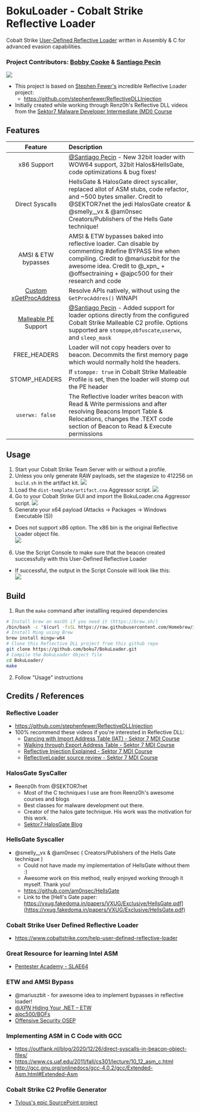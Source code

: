 # BokuLoader - Cobalt Strike Reflective Loader
Cobalt Strike [User-Defined Reflective Loader](https://hstechdocs.helpsystems.com/manuals/cobaltstrike/current/userguide/content/topics/malleable-c2-extend_user-defined-rdll.htm) written in Assembly & C for advanced evasion capabilities.

### Project Contributors: [Bobby Cooke](https://twitter.com/0xBoku) & [Santiago Pecin](https://twitter.com/s4ntiago_p)

![](/images/top2.png)

+ This project is based on [Stephen Fewer's](https://twitter.com/stephenfewer) incredible Reflective Loader project: 
  + https://github.com/stephenfewer/ReflectiveDLLInjection
+ Initially created while working through Renz0h's Reflective DLL videos from the [Sektor7 Malware Developer Intermediate (MDI) Course](https://institute.sektor7.net/courses/rto-maldev-intermediate/) 

## Features
| Feature | Description |
|:-------:|:------------|
| x86 Support | [@Santiago Pecin](https://twitter.com/s4ntiago_p) - New 32bit loader with WOW64 support, 32bit Halos&HellsGate, code optimizations & bug fixes! |
| Direct Syscalls | HellsGate & HalosGate direct syscaller, replaced allot of ASM stubs, code refactor, and ~500 bytes smaller. Credit to @SEKTOR7net the jedi HalosGate creator & @smelly__vx & @am0nsec Creators/Publishers of the Hells Gate technique! |
| AMSI & ETW bypasses | AMSI & ETW bypasses baked into reflective loader. Can disable by commenting #define BYPASS line when compiling. Credit to @mariuszbit for the awesome idea. Credit to @\_xpn\_ + @offsectraining + @ajpc500 for their research and code |
| [Custom xGetProcAddress](https://github.com/boku7/BokuLoader/blob/main/BokuLoader.x64.c#L535) | Resolve APIs natively, without using the `GetProcAddres()` WINAPI |
| [Malleable PE](https://hstechdocs.helpsystems.com/manuals/cobaltstrike/current/userguide/content/topics/malleable-c2-extend_pe-memory-indicators.htm#_Toc65482854) Support | [@Santiago Pecin](https://twitter.com/s4ntiago_p) - Added support for loader options directly from the configured Cobalt Strike Malleable C2 profile. Options supported are `stomppe`,`obfuscate`,`userwx`, and `sleep_mask` |
| FREE_HEADERS | Loader will not copy headers over to beacon. Decommits the first memory page which would normally hold the headers. | 
| STOMP_HEADERS | If `stomppe: true` in Cobalt Strike Malleable Profile is set, then the loader will stomp out the PE header | 
| `userwx: false` | The Reflective loader writes beacon with Read & Write permissions and after resolving Beacons Import Table & Relocations, changes the .TEXT code section of Beacon to Read & Execute permissions | 

## Usage
1. Start your Cobalt Strike Team Server with or without a profile.
2. Unless you only generate RAW payloads, set the stagesize to 412256 on `build.sh` in the artifact kit.
![](/images/changeStagesize.png)
3. Load the `dist-template/artifact.cna` Aggressor script.
![](/images/loadArtifact.png)
4. Go to your Cobalt Strike GUI and import the BokuLoader.cna Aggressor script.
![](/images/loadRdllScriptMenu.png)
5. Generate your x64 payload (Attacks -> Packages -> Windows Executable (S))
  + Does not support x86 option. The x86 bin is the original Reflective Loader object file.  
![](/images/CreateBeaconStageless.png)
6. Use the Script Console to make sure that the beacon created successfully with this User-Defined Reflective Loader
  + If successful, the output in the Script Console will look like this:  
![](/images/beaconCreateSuccess.png)

## Build
1. Run the `make` command after installling required dependencies
```bash
# Install brew on macOS if you need it (https://brew.sh/)
/bin/bash -c "$(curl -fsSL https://raw.githubusercontent.com/Homebrew/install/HEAD/install.sh)"
# Install Ming using Brew
brew install mingw-w64
# Clone this Reflective DLL project from this github repo
git clone https://github.com/boku7/BokuLoader.git
# Compile the BokuLoader Object file
cd BokuLoader/
make
```
2. Follow "Usage" instructions

## Credits / References
### Reflective Loader
+ https://github.com/stephenfewer/ReflectiveDLLInjection
+ 100% recommend these videos if you're interested in Reflective DLL:  
  + [Dancing with Import Address Table (IAT) - Sektor 7 MDI Course](https://institute.sektor7.net/courses/rto-maldev-intermediate/463262-pe-madness/1435207-dancing-with-iat)
  + [Walking through Export Address Table - Sektor 7 MDI Course](https://institute.sektor7.net/courses/rto-maldev-intermediate/463262-pe-madness/1435189-walking-through-export-address-table)
  + [Reflective Injection Explained - Sektor 7 MDI Course](https://institute.sektor7.net/courses/rto-maldev-intermediate/463258-reflective-dlls/1435355-reflective-injection-explained)
  + [ReflectiveLoader source review - Sektor 7 MDI Course](https://institute.sektor7.net/courses/rto-maldev-intermediate/463258-reflective-dlls/1435383-reflectiveloader-source-review)
### HalosGate SysCaller
+ Reenz0h from @SEKTOR7net
  + Most of the C techniques I use are from Reenz0h's awesome courses and blogs 
  + Best classes for malware development out there.
  + Creator of the halos gate technique. His work was the motivation for this work.
  + [Sektor7 HalosGate Blog](https://blog.sektor7.net/#!res/2021/halosgate.md)
### HellsGate Syscaller
+ @smelly__vx & @am0nsec ( Creators/Publishers of the Hells Gate technique )
  + Could not have made my implementation of HellsGate without them :)
  + Awesome work on this method, really enjoyed working through it myself. Thank you!
  + https://github.com/am0nsec/HellsGate 
  + Link to the [Hell's Gate paper: https://vxug.fakedoma.in/papers/VXUG/Exclusive/HellsGate.pdf](https://vxug.fakedoma.in/papers/VXUG/Exclusive/HellsGate.pdf)
### Cobalt Strike User Defined Reflective Loader
+ https://www.cobaltstrike.com/help-user-defined-reflective-loader
### Great Resource for learning Intel ASM
+ [Pentester Academy - SLAE64](https://www.pentesteracademy.com/course?id=7)
### ETW and AMSI Bypass 
+ @mariuszbit - for awesome idea to implement bypasses in reflective loader!
+ [@_XPN_ Hiding Your .NET – ETW](https://www.mdsec.co.uk/2020/03/hiding-your-net-etw/)
+ [ajpc500/BOFs](https://github.com/ajpc500/BOFs/)
+ [Offensive Security OSEP](https://www.offensive-security.com/pen300-osep/)
### Implementing ASM in C Code with GCC
+ https://outflank.nl/blog/2020/12/26/direct-syscalls-in-beacon-object-files/
+ https://www.cs.uaf.edu/2011/fall/cs301/lecture/10_12_asm_c.html
+ http://gcc.gnu.org/onlinedocs/gcc-4.0.2/gcc/Extended-Asm.html#Extended-Asm
### Cobalt Strike C2 Profile Generator
+ [Tylous's epic SourcePoint project](https://github.com/Tylous/SourcePoint)
